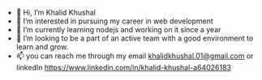 - 👋 Hi, I’m Khalid Khushal
- 👀 I’m interested in pursuing my career in web development
- 🌱 I’m currently learning nodejs and working on it since a year
- 💞️ I’m looking to be a part of an active team with a good environment to learn and grow.
- 📫 you can reach me through my email khalidkhushal.01@gmail.com or linkedIn https://www.linkedin.com/in/khalid-khushal-a64026183 

<!---
khalidkhushal/khalidkhushal is a ✨ special ✨ repository because its `README.md` (this file) appears on your GitHub profile.
You can click the Preview link to take a look at your changes.
--->
